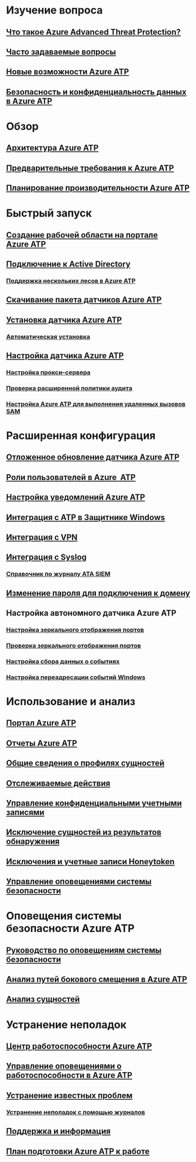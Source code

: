 # Изучение вопроса
## [Что такое Azure Advanced Threat Protection?](what-is-atp.md)
## [Часто задаваемые вопросы](atp-technical-faq.md)
## [Новые возможности Azure ATP](atp-whats-new.md)
## [Безопасность и конфиденциальность данных в Azure ATP](atp-privacy-compliance.md)
# Обзор
## [Архитектура Azure ATP](atp-architecture.md)
## [Предварительные требования к Azure ATP](atp-prerequisites.md)
## [Планирование производительности Azure ATP](atp-capacity-planning.md)
# Быстрый запуск
## [Создание рабочей области на портале Azure ATP](install-atp-step1.md)
## [Подключение к Active Directory](install-atp-step2.md)
### [Поддержка нескольких лесов в Azure ATP](atp-multi-forest.md)
## [Скачивание пакета датчиков Azure ATP](install-atp-step3.md)
## [Установка датчика Azure ATP](install-atp-step4.md)
### [Автоматическая установка](ATP-silent-installation.md)
## [Настройка датчика Azure ATP](install-atp-step5.md)
### [Настройка прокси-сервера](configure-proxy.md)
### [Проверка расширенной политики аудита](atp-advanced-audit-policy.md)
### [Настройка Azure ATP для выполнения удаленных вызовов SAM](install-atp-step8-samr.md)
# Расширенная конфигурация
## [Отложенное обновление датчика Azure ATP](sensor-update.md)
## [Роли пользователей в Azure  ATP](atp-role-groups.md)
## [Настройка уведомлений Azure ATP](notifications.md)
## [Интеграция с ATP в Защитнике Windows](integrate-wd-atp.md)
## [Интеграция с VPN](install-atp-step6-vpn.md)
## [Интеграция с Syslog](setting-syslog.md)
### [Справочник по журналу ATA SIEM](cef-format-sa.md)
## [Изменение пароля для подключения к домену](modifying-atp-config-dcpassword.md)
## Настройка автономного датчика Azure ATP
### [Настройка зеркального отображения портов](configure-port-mirroring.md)
### [Проверка зеркального отображения портов](validate-port-mirroring.md)
### [Настройка сбора данных о событиях](configure-event-collection.md)
### [Настройка переадресации событий Windows](configure-event-forwarding.md)
# Использование и анализ
## [Портал Azure ATP](workspace-portal.md)
## [Отчеты Azure ATP](reports.md)
## [Общие сведения о профилях сущностей](entity-profiles.md)
## [Отслеживаемые действия](monitored-activities.md)
## [Управление конфиденциальными учетными записями](sensitive-accounts.md)
## [Исключение сущностей из результатов обнаружения](excluding-entities-from-detections.md)
## [Исключения и учетные записи Honeytoken](install-atp-step7.md)
## [Управление оповещениями системы безопасности](working-with-suspicious-activities.md)
# Оповещения системы безопасности Azure ATP
## [Руководство по оповещениям системы безопасности](suspicious-activity-guide.md)
## [Анализ путей бокового смещения в Azure ATP](use-case-lateral-movement-path.md)
## [Анализ сущностей](investigate-entity.md)
# Устранение неполадок
## [Центр работоспособности Azure ATP](atp-health-center.md)
## [Управление оповещениями о работоспособности в Azure ATP](monitoring-alerts.md)
## [Устранение известных проблем](troubleshooting-atp-known-issues.md)
### [Устранение неполадок с помощью журналов](troubleshooting-atp-using-logs.md)
## [Поддержка и информация](atp-support.md)
## [План подготовки Azure ATP к работе](atp-resources.md)